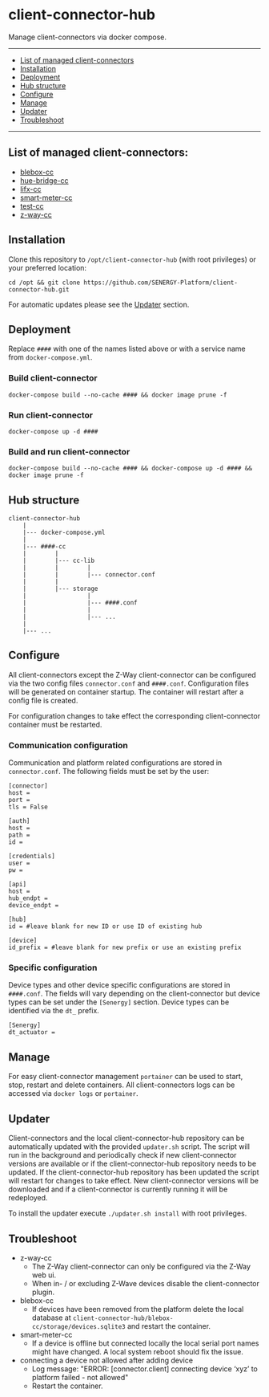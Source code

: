client-connector-hub
================

Manage client-connectors via docker compose.

----------

+ [List of managed client-connectors](#list-of-managed-client-connectors)
+ [Installation](#installation)
+ [Deployment](#deployment)
+ [Hub structure](#hub-structure)
+ [Configure](#configure)
+ [Manage](#manage)
+ [Updater](#updater)
+ [Troubleshoot](#troubleshoot)

----------


List of managed client-connectors:
-----------------

+ [blebox-cc](https://github.com/SENERGY-Platform/blebox-connector/tree/dev)
+ [hue-bridge-cc](https://github.com/SENERGY-Platform/hue-bridge-connector/tree/dev)
+ [lifx-cc](https://github.com/SENERGY-Platform/lifx-connector/tree/dev)
+ [smart-meter-cc](https://github.com/SENERGY-Platform/smart-meter-connector/tree/dev)
+ [test-cc](https://github.com/SENERGY-Platform/test-client-connector)
+ [z-way-cc](https://github.com/SENERGY-Platform/zway-connector)


Installation
-----------------

Clone this repository to `/opt/client-connector-hub` (with root privileges) or your preferred location:

`cd /opt && git clone https://github.com/SENERGY-Platform/client-connector-hub.git`

For automatic updates please see the [Updater](#updater) section.


Deployment
-----------------

Replace `####` with one of the names listed above or with a service name from `docker-compose.yml`.

### Build client-connector

`docker-compose build --no-cache #### && docker image prune -f`

### Run client-connector

`docker-compose up -d ####`

### Build and run client-connector

`docker-compose build --no-cache #### && docker-compose up -d #### && docker image prune -f`


Hub structure
-----------------

    client-connector-hub
        |
        |--- docker-compose.yml
        |
        |--- ####-cc
        |        |
        |        |--- cc-lib
        |        |        |
        |        |        |--- connector.conf
        |        |
        |        |--- storage
        |                 |
        |                 |--- ####.conf
        |                 |
        |                 |--- ...
        |
        |--- ...


Configure
-----------------

All client-connectors except the Z-Way client-connector can be configured via the two config files `connector.conf` and `####.conf`.
Configuration files will be generated on container startup. The container will restart after a config file is created.

For configuration changes to take effect the corresponding client-connector container must be restarted.

### Communication configuration

Communication and platform related configurations are stored in `connector.conf`. The following fields must be set by the user:

    [connector]
    host =
    port =
    tls = False

    [auth]
    host =
    path =
    id =

    [credentials]
    user =
    pw =

    [api]
    host =
    hub_endpt =
    device_endpt =

    [hub]
    id = #leave blank for new ID or use ID of existing hub

    [device]
    id_prefix = #leave blank for new prefix or use an existing prefix

### Specific configuration

Device types and other device specific configurations are stored in `####.conf`. The fields will vary depending on the client-connector but device types can be set under the `[Senergy]` section. Device types can be identified via the `dt_` prefix.

    [Senergy]
    dt_actuator =


Manage
-----------------

For easy client-connector management `portainer` can be used to start, stop, restart and delete containers.
All client-connectors logs can be accessed via `docker logs` or `portainer`.


Updater
-----------------

Client-connectors and the local client-connector-hub repository can be automatically updated with the provided `updater.sh` script. The script will run in the background and periodically check if new client-connector versions are available or if the client-connector-hub repository needs to be updated. If the client-connector-hub repository has been updated the script will restart for changes to take effect. New client-connector versions will be downloaded and if a client-connector is currently running it will be redeployed.

To install the updater execute `./updater.sh install` with root privileges.


Troubleshoot
-----------------

+ z-way-cc
  + The Z-Way client-connector can only be configured via the Z-Way web ui.
  + When in- / or excluding Z-Wave devices disable the client-connector plugin.
+ blebox-cc
  + If devices have been removed from the platform delete the local database at `client-connector-hub/blebox-cc/storage/devices.sqlite3` and restart the container.
+ smart-meter-cc
  + If a device is offline but connected locally the local serial port names might have changed. A local system reboot should fix the issue.
+ connecting a device not allowed after adding device
  + Log message: "ERROR: [connector.client] connecting device ‘xyz’ to platform failed - not allowed"
  + Restart the container.

